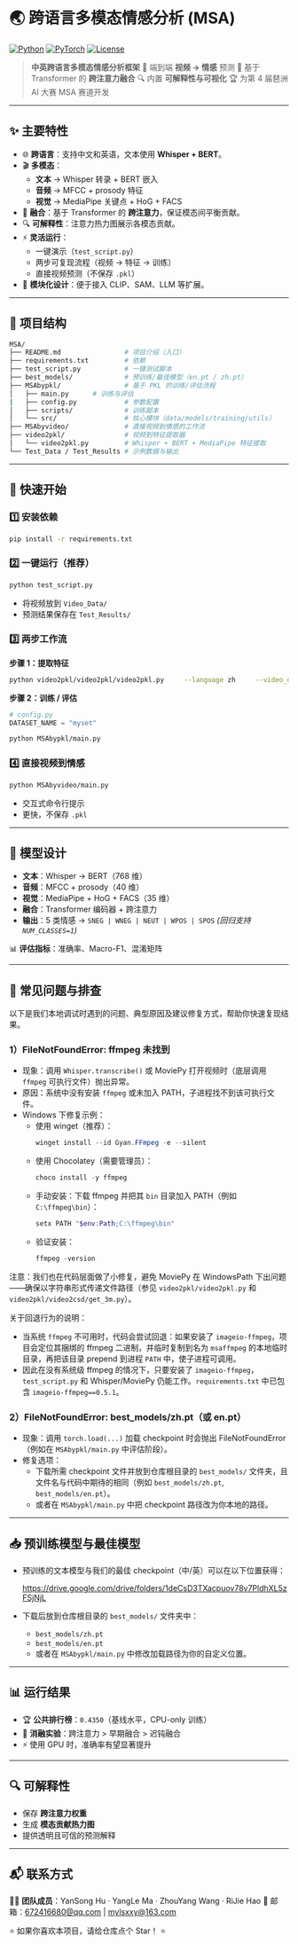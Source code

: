 # 🌏 跨语言多模态情感分析 (MSA)

[![Python](https://img.shields.io/badge/python-3.8+-blue.svg)]()
[![PyTorch](https://img.shields.io/badge/PyTorch-2.2+-ee4c2c.svg)]()
[![License](https://img.shields.io/badge/license-MIT-green.svg)](./LICENSE)

> **中英跨语言多模态情感分析框架**
> 🎥 端到端 **视频 → 情感** 预测
> 🔗 基于 Transformer 的 **跨注意力融合**
> 🔍 内置 **可解释性与可视化**
> 🏆 为第 4 届琶洲 AI 大赛 MSA 赛道开发

---

## ✨ 主要特性

- 🌐 **跨语言**：支持中文和英语，文本使用 **Whisper + BERT**。
- 🎬 **多模态**：
  - **文本** → Whisper 转录 + BERT 嵌入
  - **音频** → MFCC + prosody 特征
  - **视觉** → MediaPipe 关键点 + HoG + FACS
- 🔗 **融合**：基于 Transformer 的 **跨注意力**，保证模态间平衡贡献。
- 🔍 **可解释性**：注意力热力图展示各模态贡献。
- ⚡ **灵活运行**：
  - 一键演示（`test_script.py`）
  - 两步可复现流程（视频 → 特征 → 训练）
  - 直接视频预测（不保存 `.pkl`）
- 🧩 **模块化设计**：便于接入 CLIP、SAM、LLM 等扩展。

---

## 📂 项目结构

```bash
MSA/
├── README.md                # 项目介绍（入口）
├── requirements.txt         # 依赖
├── test_script.py           # 一键测试脚本
├── best_models/             # 预训练/最佳模型（en.pt / zh.pt）
├── MSAbypkl/                # 基于 PKL 的训练/评估流程
│   ├── main.py	     # 训练与评估
|   ├── config.py            # 参数配置
│   ├── scripts/             # 训练脚本
│   └── src/                 # 核心模块（data/models/training/utils）
├── MSAbyvideo/              # 直接视频到情感的工作流
├── video2pkl/               # 视频到特征提取器
│   └── video2pkl.py         # Whisper + BERT + MediaPipe 特征提取
└── Test_Data / Test_Results # 示例数据与输出
```

---

## 🚀 快速开始

### 1️⃣ 安装依赖

```bash
pip install -r requirements.txt
```

### 2️⃣ 一键运行（推荐）

```bash
python test_script.py
```

- 将视频放到 `Video_Data/`
- 预测结果保存在 `Test_Results/`

### 3️⃣ 两步工作流

**步骤 1：提取特征**

```bash
python video2pkl/video2pkl/video2pkl.py     --language zh     --video_dir ./Video_Data     --csv_path ./meta.csv     --output_dir ./MSAbypkl/data/data_pkl/myset
```

**步骤 2：训练 / 评估**

```python
# config.py
DATASET_NAME = "myset"
```

```bash
python MSAbypkl/main.py
```

### 4️⃣ 直接视频到情感

```bash
python MSAbyvideo/main.py
```

- 交互式命令行提示
- 更快，不保存 `.pkl`

---

## 🧠 模型设计

- **文本**：Whisper → BERT（768 维）
- **音频**：MFCC + prosody（40 维）
- **视觉**：MediaPipe + HoG + FACS（35 维）
- **融合**：Transformer 编码器 + 跨注意力
- **输出**：5 类情感 → `SNEG | WNEG | NEUT | WPOS | SPOS`
  *(回归支持 `NUM_CLASSES=1`)*

📊 **评估指标**：准确率、Macro-F1、混淆矩阵

---

## 🔧 常见问题与排查

以下是我们本地调试时遇到的问题、典型原因及建议修复方式，帮助你快速复现结果。

### 1）FileNotFoundError: ffmpeg 未找到

- 现象：调用 `Whisper.transcribe()` 或 MoviePy 打开视频时（底层调用 `ffmpeg` 可执行文件）抛出异常。
- 原因：系统中没有安装 `ffmpeg` 或未加入 PATH，子进程找不到该可执行文件。
- Windows 下修复示例：
  - 使用 winget（推荐）：
    ```powershell
    winget install --id Gyan.FFmpeg -e --silent
    ```
  - 使用 Chocolatey（需要管理员）：
    ```powershell
    choco install -y ffmpeg
    ```
  - 手动安装：下载 ffmpeg 并把其 `bin` 目录加入 PATH（例如 `C:\ffmpeg\bin`）：
    ```powershell
    setx PATH "$env:Path;C:\ffmpeg\bin"
    ```
  - 验证安装：
    ```powershell
    ffmpeg -version
    ```

注意：我们也在代码层面做了小修复，避免 MoviePy 在 WindowsPath 下出问题——确保以字符串形式传递文件路径（参见 `video2pkl/video2pkl.py` 和 `video2pkl/video2csd/get_3m.py`）。

关于回退行为的说明：

- 当系统 `ffmpeg` 不可用时，代码会尝试回退：如果安装了 `imageio-ffmpeg`，项目会定位其捆绑的 ffmpeg 二进制，并临时复制到名为 `msaffmpeg` 的本地临时目录，再把该目录 prepend 到进程 `PATH` 中，使子进程可调用。
- 因此在没有系统级 ffmpeg 的情况下，只要安装了 `imageio-ffmpeg`，`test_script.py` 和 Whisper/MoviePy 仍能工作。`requirements.txt` 中已包含 `imageio-ffmpeg==0.5.1`。

### 2）FileNotFoundError: best_models/zh.pt（或 en.pt）

- 现象：调用 `torch.load(...)` 加载 checkpoint 时会抛出 FileNotFoundError（例如在 `MSAbypkl/main.py` 中评估阶段）。
- 修复选项：
  - 下载所需 checkpoint 文件并放到仓库根目录的 `best_models/` 文件夹，且文件名与代码中期待的相同（例如 `best_models/zh.pt`, `best_models/en.pt`）。
  - 或者在 `MSAbypkl/main.py` 中把 checkpoint 路径改为你本地的路径。

---

## 📥 预训练模型与最佳模型

- 预训练的文本模型与我们的最佳 checkpoint（中/英）可以在以下位置获得：

  https://drive.google.com/drive/folders/1deCsD3TXacpuov78v7PldhXL5zFSjNjL
- 下载后放到仓库根目录的 `best_models/` 文件夹中：

  - `best_models/zh.pt`
  - `best_models/en.pt`
  - 或者在 `MSAbypkl/main.py` 中修改加载路径为你的自定义位置。

---

## 📊 运行结果

- 🏆 **公共排行榜**：`0.4350`（基线水平，CPU-only 训练）
- 🔬 **消融实验**：跨注意力 > 早期融合 > 迟钝融合
- ⚡ 使用 GPU 时，准确率有望显著提升

---

## 🔍 可解释性

- 保存 **跨注意力权重**
- 生成 **模态贡献热力图**
- 提供透明且可信的预测解释

---

## 📬 联系方式

👨‍💻 **团队成员**：YanSong Hu · YangLe Ma · ZhouYang Wang · RiJie Hao
📧 邮箱：672416680@qq.com | mylsxxy@163.com

⭐ 如果你喜欢本项目，请给仓库点个 Star！ ⭐
